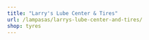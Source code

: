 ```yaml
---
title: "Larry's Lube Center & Tires"
url: /lampasas/larrys-lube-center-and-tires/
shop: tyres
---
```

